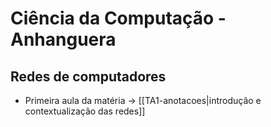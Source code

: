 # Ciência da Computação - Anhanguera

## Redes de computadores
- Primeira aula da matéria -> [[TA1-anotacoes|introdução e contextualização das redes]]
